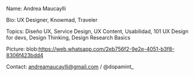 Name: Andrea Maucaylli

Bio: UX Designer, Knowmad, Traveler

Topics: Diseño UX, Service Design, UX Content, Usabilidad, 101 UX Design for devs, Design Thinking, Design Research Basics

Picture: blob:https://web.whatsapp.com/2eb756f2-9e2e-4051-b3f8-8306f423bdd4

Contact: andreamaucaylli@gmail.com / @dopamint_
